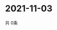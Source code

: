 # 2021-11-03
  共 0条

  <!-- BEGIN -->
  <!-- 最后更新时间Wed Nov 03 2021 16:06:24 GMT+0000 (Coordinated Universal Time) -->
  
  <!-- END -->
  
  